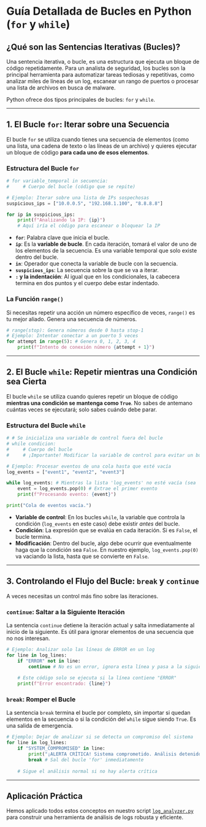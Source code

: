 # Guía Detallada de Bucles en Python (`for` y `while`)

## ¿Qué son las Sentencias Iterativas (Bucles)?

Una sentencia iterativa, o bucle, es una estructura que ejecuta un bloque de código repetidamente. Para un analista de seguridad, los bucles son la principal herramienta para automatizar tareas tediosas y repetitivas, como analizar miles de líneas de un log, escanear un rango de puertos o procesar una lista de archivos en busca de malware.

Python ofrece dos tipos principales de bucles: `for` y `while`.

---

## 1. El Bucle `for`: Iterar sobre una Secuencia

El bucle `for` se utiliza cuando tienes una secuencia de elementos (como una lista, una cadena de texto o las líneas de un archivo) y quieres ejecutar un bloque de código **para cada uno de esos elementos**.

### Estructura del Bucle `for`

```python
# for variable_temporal in secuencia:
#     # Cuerpo del bucle (código que se repite)

# Ejemplo: Iterar sobre una lista de IPs sospechosas
suspicious_ips = ["10.0.0.5", "192.168.1.100", "8.8.8.8"]

for ip in suspicious_ips:
    print(f"Analizando la IP: {ip}")
    # Aquí iría el código para escanear o bloquear la IP
```

- **`for`**: Palabra clave que inicia el bucle.
- **`ip`**: Es la **variable de bucle**. En cada iteración, tomará el valor de uno de los elementos de la secuencia. Es una variable temporal que solo existe dentro del bucle.
- **`in`**: Operador que conecta la variable de bucle con la secuencia.
- **`suspicious_ips`**: La secuencia sobre la que se va a iterar.
- **`:` y la indentación**: Al igual que en los condicionales, la cabecera termina en dos puntos y el cuerpo debe estar indentado.

### La Función `range()`

Si necesitas repetir una acción un número específico de veces, `range()` es tu mejor aliado. Genera una secuencia de números.

```python
# range(stop): Genera números desde 0 hasta stop-1
# Ejemplo: Intentar conectar a un puerto 5 veces
for attempt in range(5): # Genera 0, 1, 2, 3, 4
    print(f"Intento de conexión número {attempt + 1}")
```

---

## 2. El Bucle `while`: Repetir mientras una Condición sea Cierta

El bucle `while` se utiliza cuando quieres repetir un bloque de código **mientras una condición se mantenga como `True`**. No sabes de antemano cuántas veces se ejecutará; solo sabes cuándo debe parar.

### Estructura del Bucle `while`

```python
# # Se inicializa una variable de control fuera del bucle
# while condicion:
#     # Cuerpo del bucle
#     # ¡Importante! Modificar la variable de control para evitar un bucle infinito

# Ejemplo: Procesar eventos de una cola hasta que esté vacía
log_events = ["event1", "event2", "event3"]

while log_events: # Mientras la lista 'log_events' no esté vacía (sea 'Truthy')
    event = log_events.pop(0) # Extrae el primer evento
    print(f"Procesando evento: {event}")

print("Cola de eventos vacía.")
```

- **Variable de control**: En los bucles `while`, la variable que controla la condición (`log_events` en este caso) debe existir *antes* del bucle.
- **Condición**: La expresión que se evalúa en cada iteración. Si es `False`, el bucle termina.
- **Modificación**: Dentro del bucle, algo debe ocurrir que eventualmente haga que la condición sea `False`. En nuestro ejemplo, `log_events.pop(0)` va vaciando la lista, hasta que se convierte en `False`.

---

## 3. Controlando el Flujo del Bucle: `break` y `continue`

A veces necesitas un control más fino sobre las iteraciones.

### `continue`: Saltar a la Siguiente Iteración

La sentencia `continue` detiene la iteración actual y salta inmediatamente al inicio de la siguiente. Es útil para ignorar elementos de una secuencia que no nos interesan.

```python
# Ejemplo: Analizar solo las líneas de ERROR en un log
for line in log_lines:
    if "ERROR" not in line:
        continue # No es un error, ignora esta línea y pasa a la siguiente
    
    # Este código solo se ejecuta si la línea contiene "ERROR"
    print(f"Error encontrado: {line}")
```

### `break`: Romper el Bucle

La sentencia `break` termina el bucle por completo, sin importar si quedan elementos en la secuencia o si la condición del `while` sigue siendo `True`. Es una salida de emergencia.

```python
# Ejemplo: Dejar de analizar si se detecta un compromiso del sistema
for line in log_lines:
    if "SYSTEM_COMPROMISED" in line:
        print("¡ALERTA CRÍTICA! Sistema comprometido. Análisis detenido.")
        break # Sal del bucle 'for' inmediatamente
    
    # Sigue el análisis normal si no hay alerta crítica
```

---

## Aplicación Práctica

Hemos aplicado todos estos conceptos en nuestro script [`log_analyzer.py`](../src/log_analyzer.py) para construir una herramienta de análisis de logs robusta y eficiente.
